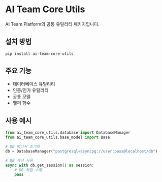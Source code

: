# AI Team Core Utils

AI Team Platform의 공통 유틸리티 패키지입니다.

## 설치 방법

```bash
pip install ai-team-core-utils
```

## 주요 기능

- 데이터베이스 유틸리티
- 인증/인가 유틸리티
- 공통 모델
- 헬퍼 함수

## 사용 예시

```python
from ai_team_core_utils.database import DatabaseManager
from ai_team_core_utils.base_model import Base

# DB 매니저 초기화
db = DatabaseManager("postgresql+asyncpg://user:pass@localhost/db")

# DB 세션 사용
async with db.get_session() as session:
    # DB 작업 수행
    pass
``` 